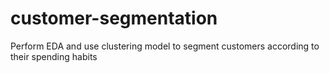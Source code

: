 # customer-segmentation
Perform EDA and use clustering model to segment customers according to their spending habits

